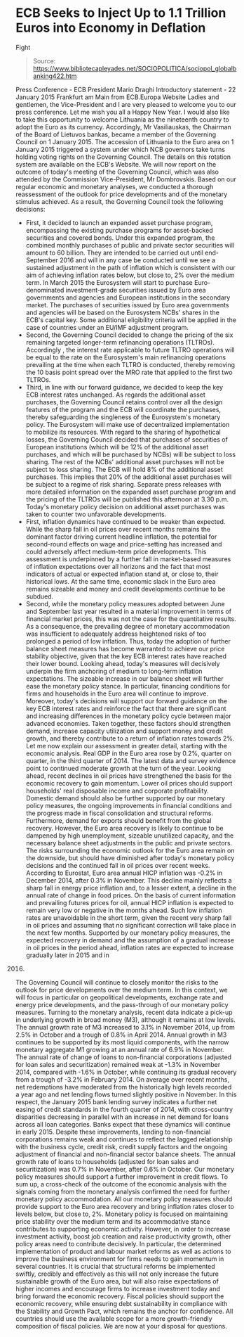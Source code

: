# ECB Seeks to Inject Up to 1.1 Trillion Euros into Economy in Deflation 
Fight

> Source: https://www.bibliotecapleyades.net/SOCIOPOLITICA/sociopol_globalbanking422.htm

Press Conference - ECB President
Mario Draghi
Introductory statement - 22 January 2015
Frankfurt am Main
from
ECB.Europa Website
Ladies and gentlemen, the Vice-President and I are very pleased
to welcome you to our press conference.
Let me wish you all a Happy New
Year. I would also like to take this opportunity to welcome
Lithuania as the nineteenth country to adopt the Euro as its
currency.
Accordingly, Mr Vasiliauskas,
the Chairman of the Board of Lietuvos bankas, became a member of
the Governing Council on 1 January 2015. The accession of
Lithuania to the Euro area on 1 January 2015 triggered a system
under which NCB governors take turns holding voting rights on
the Governing Council.
The details on this rotation system
are available on the ECB's Website.
We will now report on the outcome of
today's meeting of the Governing Council, which was also
attended by the Commission Vice-President, Mr Dombrovskis.
Based on our regular economic and monetary analyses, we
conducted a thorough reassessment of the outlook for price
developments and of the monetary stimulus achieved.
As a result,
the Governing Council took the
following decisions:
- First, it decided to
launch an expanded asset purchase program, encompassing the
existing purchase programs for asset-backed securities and
covered bonds.
Under this expanded program, the
combined monthly purchases of public and private sector
securities will amount to 60 billion.
They are intended to be carried
out until end-September 2016 and will in any case be
conducted until we see a sustained adjustment in the path of
inflation which is consistent with our aim of achieving
inflation rates below, but close to, 2% over the medium
term.
In March 2015 the Eurosystem
will start to purchase Euro-denominated investment-grade
securities issued by Euro area governments and agencies and
European institutions in the secondary market. The purchases
of securities issued by Euro area governments and agencies
will be based on the Eurosystem NCBs' shares in the ECB's
capital key.
Some additional eligibility
criteria will be applied in the case of countries under an
EU/IMF adjustment program.
- Second, the Governing Council decided to change the
pricing of the six remaining targeted longer-term
refinancing operations (TLTROs).
Accordingly , the interest rate
applicable to future TLTRO operations will be equal to the
rate on the Eurosystem's main refinancing operations
prevailing at the time when each TLTRO is conducted, thereby
removing the 10 basis point spread over the MRO rate that
applied to the first two TLTROs.
- Third, in line with our forward guidance, we decided
to keep the key ECB interest rates unchanged.
As regards the additional asset
purchases, the Governing Council retains control over all the
design features of the program and the ECB will coordinate the
purchases, thereby safeguarding the singleness of the
Eurosystem's monetary policy.
The Eurosystem will make use of
decentralized implementation to mobilize its resources. With
regard to the sharing of hypothetical losses, the Governing
Council decided that purchases of securities of European
institutions (which will be 12% of the additional asset
purchases, and which will be purchased by NCBs) will be subject
to loss sharing.
The rest of the NCBs' additional
asset purchases will not be subject to loss sharing. The ECB
will hold 8% of the additional asset purchases. This implies
that 20% of the additional asset purchases will be subject to a
regime of risk sharing.
Separate press releases with more
detailed information on the expanded asset purchase program and
the pricing of the TLTROs will be published this afternoon at
3.30 p.m.
Today's monetary policy decision on additional asset purchases
was taken to counter two unfavorable developments.
- First, inflation
dynamics have continued to be weaker than expected. While
the sharp fall in oil prices over recent months remains the
dominant factor driving current headline inflation, the
potential for second-round effects on wage and price-setting
has increased and could adversely affect medium-term price
developments.
This assessment is underpinned
by a further fall in market-based measures of inflation
expectations over all horizons and the fact that most
indicators of actual or expected inflation stand at, or
close to, their historical lows.
At the same time, economic slack
in the Euro area remains sizeable and money and credit
developments continue to be subdued.
- Second, while the
monetary policy measures adopted between June and September
last year resulted in a material improvement in terms of
financial market prices, this was not the case for the
quantitative results.
As a consequence, the prevailing
degree of monetary accommodation was insufficient to
adequately address heightened risks of too prolonged a
period of low inflation.
Thus, today the adoption of
further balance sheet measures has become warranted to
achieve our price stability objective, given that the key
ECB interest rates have reached their lower bound.
Looking ahead, today's measures will
decisively underpin the firm anchoring of medium to long-term
inflation expectations.
The sizeable increase in our balance
sheet will further ease the monetary policy stance. In
particular, financing conditions for firms and households in the
Euro area will continue to improve.
Moreover, today's decisions will
support our forward guidance on the key ECB interest rates and
reinforce the fact that there are significant and increasing
differences in the monetary policy cycle between major advanced
economies.
Taken together, these factors should
strengthen demand, increase capacity utilization and support
money and credit growth, and thereby contribute to a return of
inflation rates towards 2%.
Let me now explain our assessment in greater detail, starting
with the economic analysis.
Real GDP in the Euro area rose by
0.2%, quarter on quarter, in the third quarter of 2014. The
latest data and survey evidence point to continued moderate
growth at the turn of the year.
Looking ahead, recent declines in
oil prices have strengthened the basis for the economic recovery
to gain momentum. Lower oil prices should support households'
real disposable income and corporate profitability.
Domestic demand should also be
further supported by our monetary policy measures, the ongoing
improvements in financial conditions and the progress made in
fiscal consolidation and structural reforms.
Furthermore, demand for exports
should benefit from the global recovery. However, the Euro area
recovery is likely to continue to be dampened by high
unemployment, sizeable unutilized capacity, and the necessary
balance sheet adjustments in the public and private sectors.
The risks surrounding the economic outlook for the Euro area
remain on the downside, but should have diminished after today's
monetary policy decisions and the continued fall in oil prices
over recent weeks.
According to Eurostat, Euro area annual HICP inflation was -0.2%
in December 2014, after 0.3% in November.
This decline mainly reflects a sharp
fall in energy price inflation and, to a lesser extent, a
decline in the annual rate of change in food prices. On the
basis of current information and prevailing futures prices for
oil, annual HICP inflation is expected to remain very low or
negative in the months ahead.
Such low inflation rates are
unavoidable in the short term, given the recent very sharp fall
in oil prices and assuming that no significant correction will
take place in the next few months.
Supported by our monetary policy
measures, the expected recovery in demand and the assumption of
a gradual increase in oil prices in the period ahead, inflation
rates are expected to increase gradually later in 2015 and in
2016.
The Governing Council will continue to closely monitor the risks
to the outlook for price developments over the medium term. In
this context, we will focus in particular on geopolitical
developments, exchange rate and energy price developments, and
the pass-through of our monetary policy measures.
Turning to the monetary analysis, recent data indicate a pick-up
in underlying growth in
broad money (M3),
although it remains at low levels. The annual growth rate of M3
increased to 3.1% in November 2014, up from 2.5% in October and
a trough of 0.8% in April 2014.
Annual growth in M3 continues to be
supported by its most liquid components, with the narrow
monetary aggregate M1 growing at an annual rate of 6.9% in
November.
The annual rate of change of loans to non-financial corporations
(adjusted for loan sales and securitization) remained weak at
-1.3% in November 2014, compared with -1.6% in October, while
continuing its gradual recovery from a trough of -3.2% in
February 2014.
On average over recent months, net
redemptions have moderated from the historically high levels
recorded a year ago and net lending flows turned slightly
positive in November.
In this respect, the January 2015
bank lending survey indicates a further net easing of credit
standards in the fourth quarter of 2014, with cross-country
disparities decreasing in parallel with an increase in net
demand for loans across all loan categories.
Banks expect that these dynamics
will continue in early 2015.
Despite these improvements, lending
to non-financial corporations remains weak and continues to
reflect the lagged relationship with the business cycle, credit
risk, credit supply factors and the ongoing adjustment of
financial and non-financial sector balance sheets.
The annual growth rate of loans to
households (adjusted for loan sales and securitization) was 0.7%
in November, after 0.6% in October. Our monetary policy measures
should support a further improvement in credit flows.
To sum up, a cross-check of the outcome of the economic analysis
with the signals coming from the monetary analysis confirmed the
need for further monetary policy accommodation. All our monetary
policy measures should provide support to the Euro area recovery
and bring inflation rates closer to levels below, but close to,
2%.
Monetary policy is focused on maintaining price stability over
the medium term and its accommodative stance contributes to
supporting economic activity. However, in order to increase
investment activity, boost job creation and raise productivity
growth, other policy areas need to contribute decisively.
In particular, the determined
implementation of product and labour market reforms as well as
actions to improve the business environment for firms needs to
gain momentum in several countries.
It is crucial that structural
reforms be implemented swiftly, credibly and effectively as this
will not only increase the future sustainable growth of the Euro
area, but will also raise expectations of higher incomes and
encourage firms to increase investment today and bring forward
the economic recovery.
Fiscal policies should support the
economic recovery, while ensuring debt sustainability in
compliance with the Stability and Growth Pact, which remains the
anchor for confidence.
All countries should use the
available scope for a more growth-friendly composition of fiscal
policies.
We are now at your disposal for questions.
